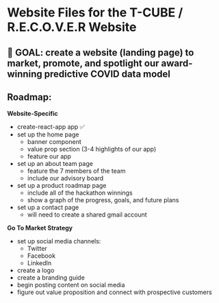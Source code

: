 # Website Files for the T-CUBE / R.E.C.O.V.E.R Website

## 🌟 GOAL: create a website (landing page) to market, promote, and spotlight our award-winning predictive COVID data model

## Roadmap:
<b>Website-Specific</b>
- create-react-app app ✅
- set up the home page
  - banner component
  - value prop section (3-4 highlights of our app)
  - feature our app
- set up an about team page
  - feature the 7 members of the team
  - include our advisory board
- set up a product roadmap page
  - include all of the hackathon winnings
  - show a graph of the progress, goals, and future plans
- set up a contact page
  - will need to create a shared gmail account

<b>Go To Market Strategy</b>
- set up social media channels:
  - Twitter
  - Facebook
  - LinkedIn
- create a logo
- create a branding guide
- begin posting content on social media
- figure out value proposition and connect with prospective customers
